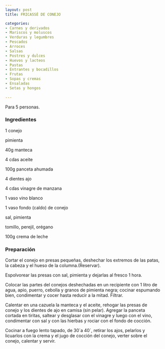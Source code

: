 ```yaml
---
layout: post
title: FRICASSÉ DE CONEJO

categories:
- Carnes y derivados
- Mariscos y moluscos
- Verduras y legumbres
- Pescados
- Arroces
- Salsas
- Postres y dulces
- Huevos y lacteos
- Pastas
- Entrantes y bocadillos
- Frutas
- Sopas y cremas
- Ensaladas
- Setas y hongos
 
---
```

Para 5 personas.

<h3>Ingredientes</h3>
1 conejo

pimienta

40g manteca

4 cdas aceite

100g panceta ahumada

4 dientes ajo

4 cdas vinagre de manzana

1 vaso vino blanco

1 vaso fondo (caldo) de conejo

sal, pimienta

tomillo, perejil, orégano

100g crema de leche

<h3>Preparación</h3>
Cortar el conejo en presas pequeñas, deshechar los extremos de las patas, la cabeza y el hueso de la columna.(Reservar).

Espolvorear las presas con sal, pimienta y dejarlas al fresco 1 hora.

Colocar las partes del conejos deshechadas en un recipiente con 1 litro de agua, apio, puerro, cebolla y granos de pimienta negra; cocinar espumando bien, condimentar y cocer hasta reducir a la mitad. Filtrar.

Calentar en una cazuela la manteca y el aceite, rehogar las presas de conejo y los dientes de ajo en camisa (sin pelar). Agregar la panceta cortada en tiritas, saltear y desglasar con el vinagre y luego con el vino, condimentar con sal y con las hierbas y rociar con el fondo de cocción.

Cocinar a fuego lento tapado, de 30&acute;a 40&acute;, retirar los ajos, pelarlos y licuarlos con la crema y el jugo de cocción del conejo, verter sobre el conejo, calentar y servir.

